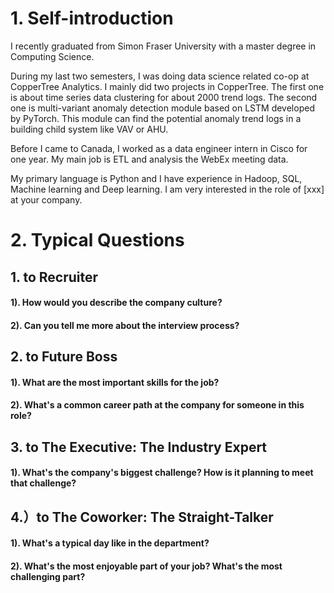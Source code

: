 # 1. Self-introduction
I recently graduated from Simon Fraser University with a master degree in Computing Science. 

During my last two semesters, I was doing data science related co-op at CopperTree Analytics.  I mainly did two projects in CopperTree. The first one is about time series data clustering for about 2000 trend logs. The second one is multi-variant anomaly detection module based on LSTM developed by PyTorch. This module can find the potential anomaly trend logs in a building child system like VAV or AHU. 

Before I came to Canada, I worked as a data engineer intern in Cisco for one year. My main job is ETL and analysis the WebEx meeting data. 

My primary language is Python and I have experience in Hadoop, SQL, Machine learning and Deep learning. I am very interested in the role of [xxx] at your company.

# 2. Typical Questions 

## 1. to Recruiter
#### 1). How would you describe the company culture?
#### 2). Can you tell me more about the interview process?

## 2. to Future Boss
#### 1). What are the most important skills for the job?
#### 2).  What's a common career path at the company for someone in this role?

## 3. to The Executive: The Industry Expert
#### 1).  What's the company's biggest challenge? How is it planning to meet that challenge?

## 4.）to The Coworker: The Straight-Talker
#### 1).  What's a typical day like in the department?
#### 2).  What's the most enjoyable part of your job? What's the most challenging part?